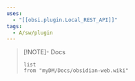```yaml
---
uses:
  - "[[obsi.plugin.Local_REST_API]]"
tags:
  - A/sw/plugin
---
```


> [!NOTE]- Docs
> ```dataview
> list
> from "myDM/Docs/obsidian-web.wiki"
> ```
